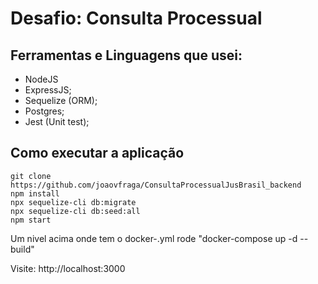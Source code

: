 # Desafio: Consulta Processual

## Ferramentas e Linguagens que usei: 
- NodeJS
- ExpressJS;
- Sequelize (ORM);
- Postgres;
- Jest (Unit test);


## Como executar a aplicação

`git clone https://github.com/joaovfraga/ConsultaProcessualJusBrasil_backend` <br>
`npm install` <br>
`npx sequelize-cli db:migrate` <br>
`npx sequelize-cli db:seed:all` <br>
`npm start` <br>

Um nivel acima onde tem o docker-.yml 
rode "docker-compose up -d --build" 

Visite: http://localhost:3000
